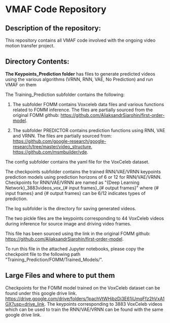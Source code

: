 # VMAF Code Repository

## Description of the repository:
This repository contains all VMAF code involved with the ongoing video motion transfer project.

## Directory Contents:
**The Keypoints_Prediction folder** has files to generate predicted videos using the various algorithms (VRNN, RNN, VAE, No Prediction) and run VMAF on them

The Training_Prediction subfolder contains the following:

1. The subfolder FOMM contains Voxceleb data files and various functions related to FOMM inference.
The files are partially sourced from the original FOMM github:
https://github.com/AliaksandrSiarohin/first-order-model.

2. The subfolder PREDICTOR contains prediction functions using RNN, VAE and VRNN.
The files are partially sourced from:
https://github.com/google-research/google-research/tree/master/video_structure, https://github.com/msmbuilder/vde.

The config subfolder contains the yaml file for the VoxCeleb dataset.

The checkpoints subfolder contains the trained RNN/VAE/VRNN keypoints prediction models using prediction horizons of 6 or 12 for RNN/VAE/VRNN.
Checkpoints for RNN/VAE/VRNN are named as "{Deep Learning Network}\_3883videos_vox_{# input frames}_{# output frames}" where {# input frames} and {# output frames} can be 6/12 indicates types of prediction.

The log subfolder is the directory for saving generated videos.

The two pickle files are the keypoints corresponding to 44 VoxCeleb videos during inference for source image and driving video frames.

This file has been sourced using the link in the original FOMM github:
https://github.com/AliaksandrSiarohin/first-order-model.

To run this file in the attached Jupyter notebooks, please copy the checkpoint file to the following path "Training_Prediction/FOMM/Trained_Models/".

## Large Files and where to put them 
Checkpoints for the FOMM model trained on the VoxCeleb dataset can be found under this google drive link. 
https://drive.google.com/drive/folders/1pachVtWHibzDi3E61jUmqFfz2hVxA1GX?usp=drive_link.
The keypoints corresponding to 3883 VoxCeleb videos which can be used to train the RNN/VAE/VRNN can be found with the same google drive link.

